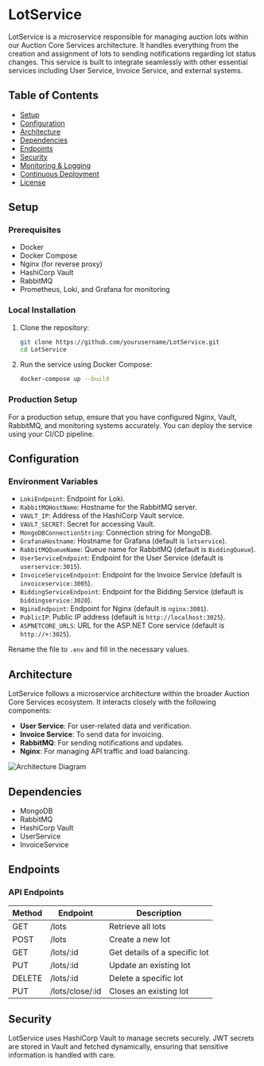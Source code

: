# LotService

LotService is a microservice responsible for managing auction lots within our Auction Core Services architecture. It handles everything from the creation and assignment of lots to sending notifications regarding lot status changes. This service is built to integrate seamlessly with other essential services including User Service, Invoice Service, and external systems.

## Table of Contents

- [Setup](#setup)
- [Configuration](#configuration)
- [Architecture](#architecture)
- [Dependencies](#dependencies)
- [Endpoints](#endpoints)
- [Security](#security)
- [Monitoring & Logging](#monitoring--logging)
- [Continuous Deployment](#continuous-deployment)
- [License](#license)

## Setup

### Prerequisites

- Docker
- Docker Compose
- Nginx (for reverse proxy)
- HashiCorp Vault
- RabbitMQ
- Prometheus, Loki, and Grafana for monitoring

### Local Installation

1. Clone the repository:

    ```bash
    git clone https://github.com/yourusername/LotService.git
    cd LotService
    ```

2. Run the service using Docker Compose:

    ```bash
    docker-compose up --build
    ```

### Production Setup

For a production setup, ensure that you have configured Nginx, Vault, RabbitMQ, and monitoring systems accurately. You can deploy the service using your CI/CD pipeline.

## Configuration

### Environment Variables

- `LokiEndpoint`: Endpoint for Loki.
- `RabbitMQHostName`: Hostname for the RabbitMQ server.
- `VAULT_IP`: Address of the HashiCorp Vault service.
- `VAULT_SECRET`: Secret for accessing Vault.
- `MongoDBConnectionString`: Connection string for MongoDB.
- `GrafanaHostname`: Hostname for Grafana (default is `lotservice`).
- `RabbitMQQueueName`: Queue name for RabbitMQ (default is `BiddingQueue`).
- `UserServiceEndpoint`: Endpoint for the User Service (default is `userservice:3015`).
- `InvoiceServiceEndpoint`: Endpoint for the Invoice Service (default is `invoiceservice:3005`).
- `BiddingServiceEndpoint`: Endpoint for the Bidding Service (default is `biddingservice:3020`).
- `NginxEndpoint`: Endpoint for Nginx (default is `nginx:3001`).
- `PublicIP`: Public IP address (default is `http://localhost:3025`).
- `ASPNETCORE_URLS`: URL for the ASP.NET Core service (default is `http://+:3025`).

Rename the file to `.env` and fill in the necessary values.

## Architecture

LotService follows a microservice architecture within the broader Auction Core Services ecosystem. It interacts closely with the following components:

- **User Service**: For user-related data and verification.
- **Invoice Service**: To send data for invoicing.
- **RabbitMQ**: For sending notifications and updates.
- **Nginx**: For managing API traffic and load balancing.

![Architecture Diagram](https://s.icepanel.io/mB4kr95xX1FRKO/CgWk)

## Dependencies

- MongoDB
- RabbitMQ
- HashiCorp Vault
- UserService
- InvoiceService

## Endpoints

### API Endpoints

| Method | Endpoint           | Description                               |
|--------|--------------------|-------------------------------------------|
| GET    | /lots              | Retrieve all lots                         |
| POST   | /lots              | Create a new lot                          |
| GET    | /lots/:id          | Get details of a specific lot             |
| PUT    | /lots/:id          | Update an existing lot                    |
| DELETE | /lots/:id          | Delete a specific lot                     |
| PUT    | /lots/close/:id    | Closes an existing lot                    |


## Security

LotService uses HashiCorp Vault to manage secrets securely. JWT secrets are stored in Vault and fetched dynamically, ensuring that sensitive information is handled with care.
